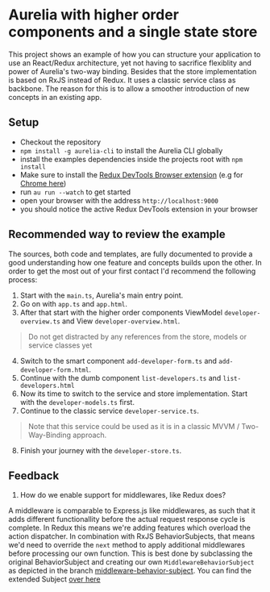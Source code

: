 # Aurelia with higher order components and a single state store

This project shows an example of how you can structure your application to use an React/Redux architecture, yet not having to sacrifice
flexiblity and power of Aurelia's two-way binding.
Besides that the store implementation is based on RxJS instead of Redux. It uses a classic service class as backbone.
The reason for this is to allow a smoother introduction of new concepts in an existing app.

## Setup
* Checkout the repository
* `npm install -g aurelia-cli` to install the Aurelia CLI globally
* install the examples dependencies inside the projects root with `npm install`
* Make sure to install the [Redux DevTools Browser extension](http://extension.remotedev.io/) (e.g for [Chrome here](https://chrome.google.com/webstore/detail/redux-devtools/lmhkpmbekcpmknklioeibfkpmmfibljd))
* run `au run --watch` to get started
* open your browser with the address `http://localhost:9000`
* you should notice the active Redux DevTools extension in your browser

## Recommended way to review the example
The sources, both code and templates, are fully documented to provide a good understanding how one feature and concepts builds upon the
other. In order to get the most out of your first contact I'd recommend the following process:

1. Start with the `main.ts`, Aurelia's main entry point.
2. Go on with `app.ts` and `app.html`.
3. After that start with the higher order components ViewModel `developer-overview.ts` and View `developer-overview.html`.

> Do not get distracted by any references from the store, models or service classes yet

4. Switch to the smart component `add-developer-form.ts` and `add-developer-form.html`.
5. Continue with the dumb component `list-developers.ts` and `list-developers.html`
6. Now its time to switch to the service and store implementation. Start with the `developer-models.ts` first.
7. Continue to the classic service `developer-service.ts`.

> Note that this service could be used as it is in a classic MVVM / Two-Way-Binding approach.

8. Finish your journey with the `developer-store.ts`.

## Feedback
1. How do we enable support for middlewares, like Redux does?

A middleware is comparable to Express.js like middlewares, as such that it adds different functionallity before the actual request response cycle is complete. In Redux this means we're adding features which overload the action dispatcher. In combination with RxJS BehaviorSubjects, that means we'd need to override the `next` method to apply additional middlewares before processing our own function.
This is best done by subclassing the original BehaviorSubject and creating our own `MiddlewareBehaviorSubject` as depicted in the branch [middleware-behavior-subject](https://github.com/zewa666/aurelia-hoc-store/tree/middleware-behavior-subject). You can find the extended Subject [over here](https://github.com/zewa666/aurelia-hoc-store/blob/middleware-behavior-subject/src/developer/data/middleware-behavior-subject.ts)
